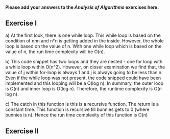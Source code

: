 #### Please add your answers to the **_Analysis of Algorithms_** exercises here.

## Exercise I

a) At the first look, there is one while loop. This while loop is based on the condition of n*n*n and
n\*n is getting added in the inside. However, the whole loop is based on the value of n. With one while loop
which is based on the value of n, the run time complexity will be O(n).

b) This code snippet has two loops and they are nested - one for loop with a while loop within O(n^2). However, on closer
examination we find that, the value of j within for-loop is always 1 and j is always going to be less than n. Even
if the while loop was not present, the code snipped could have been implemented and this looping will be a O(log n). In summary,
the outer loop is O(n) and inner loop is O(log n). Therefore, the runtime complexity is O(n log n).

c) The catch in this function is this is a recursive function. The return is a constant time. This function is recursive till
bunnies gets to 0 (where bunnies is n). Hence the run time complexity of this function is O(n)

## Exercise II
